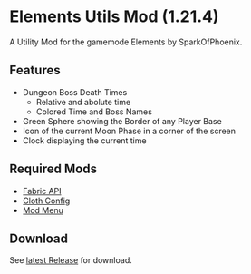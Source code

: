 # Elements Utils Mod (1.21.4)

A Utility Mod for the gamemode Elements by SparkOfPhoenix.

## Features
- Dungeon Boss Death Times
    - Relative and abolute time
    - Colored Time and Boss Names
- Green Sphere showing the Border of any Player Base
- Icon of the current Moon Phase in a corner of the screen
- Clock displaying the current time

## Required Mods
- [Fabric API](https://modrinth.com/mod/fabric-api)
- [Cloth Config](https://modrinth.com/mod/cloth-config)
- [Mod Menu](https://modrinth.com/mod/modmenu)

## Download
See [latest Release](https://github.com/Eposs10/elements-utils/releases/latest) for download.
